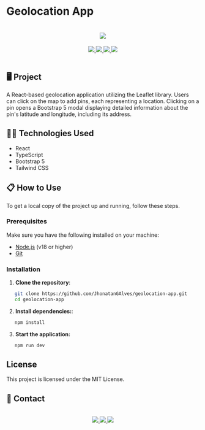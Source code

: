 # Geolocation App

<h1 align="center">
   <img src="./public/readme/geolocation-app.gif">
</h1>

<div align="center">
   <a href="#desktop_computer-project">
      <img src="https://img.shields.io/badge/PROJECT-8047F8?style=for-the-badge&logo=react&logoColor=white" />
   </a>
   <a href="#technologist-technologies">
      <img src="https://img.shields.io/badge/TECHNOLOGIES-8047F8?style=for-the-badge&logo=codacy&logoColor=white" />
   </a>
   <a href="#clipboard-how-to-use">
      <img src="https://img.shields.io/badge/HOW_TO_USE-8047F8?style=for-the-badge&logo=visual-studio-code&logoColor=white" />
   </a>
   <a href="#speech_balloon-contact">
      <img src="https://img.shields.io/badge/CONTACT-8047F8?style=for-the-badge&logo=maildotru&logoColor=white" />
   </a>
</div>
<br>

## :desktop_computer: Project

A React-based geolocation application utilizing the Leaflet library. Users can click on the map to add pins, each representing a location. Clicking on a pin opens a Bootstrap 5 modal displaying detailed information about the pin's latitude and longitude, including its address.

## :technologist: Technologies Used

- React
- TypeScript
- Bootstrap 5
- Tailwind CSS

## :clipboard: How to Use

To get a local copy of the project up and running, follow these steps.

### Prerequisites

Make sure you have the following installed on your machine:

- [Node.js](https://nodejs.org/) (v18 or higher)
- [Git](https://git-scm.com/)

### Installation

1. **Clone the repository**:

```bash
   git clone https://github.com/JhonatanGAlves/geolocation-app.git
   cd geolocation-app
```

2. **Install dependencies:**:

```bash
   npm install
```

3. **Start the application:**<br/>

```bash
   npm run dev
```

## License

This project is licensed under the MIT License.

## :speech_balloon: Contact

<br>
<div align="center">
   <a href="https://jhonatandev-alves-app.vercel.app/" target="_blank">
      <img src="https://img.shields.io/badge/PORTFOLIO-8047F8?style=for-the-badge&logo=codeium&logoColor=white">
   </a>
   <a href="https://www.linkedin.com/in/jhonatan-alves-11b28015b/" target="_blank">
      <img src="https://img.shields.io/badge/LINKEDIN-8047F8?style=for-the-badge&logo=linkedin&logoColor=white" />
   </a>
   <a href="mailto:jhonatan.galves1996@gmail.com">
      <img src="https://img.shields.io/badge/EMAIL-8047F8?style=for-the-badge&logo=gmail&logoColor=white" />
   </a>
</div>
